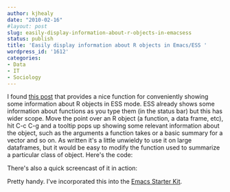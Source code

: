 ```yaml
---
author: kjhealy
date: "2010-02-16"
#layout: post
slug: easily-display-information-about-r-objects-in-emacsess
status: publish
title: 'Easily display information about R objects in Emacs/ESS '
wordpress_id: '1612'
categories:
- Data
- IT
- Sociology
---
```


I found [this post](http://blogisticreflections.wordpress.com/2009/10/01/r-object-tooltips-in-ess/) that provides a nice function for conveniently showing some information about R objects in ESS mode. ESS already shows some information about functions as you type them (in the status bar) but this has wider scope. Move the point over an R object (a function, a data frame, etc), hit C-c C-g and a tooltip pops up showing some relevant information about the object, such as the arguments a function takes or a basic summary for a vector and so on. As written it's a little unwieldy to use it on large dataframes, but it would be easy to modify the function used to summarize a particular class of object. Here's the code:

<script src="http://gist.github.com/305561.js?file=ess-R-object-tooltip.el"></script>

There's also a quick screencast of it in action:

Pretty handy. I've incorporated this into the [Emacs Starter Kit](http://kjhealy.github.com/emacs-starter-kit/).
